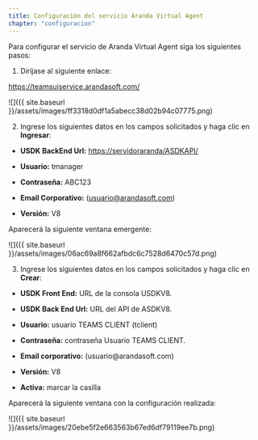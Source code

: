 ```yaml
---
title: Configuración del servicio Aranda Virtual Agent
chapter: "configuracion"
---
```


Para configurar el servicio de Aranda Virtual Agent siga los siguientes pasos:

1.   Diríjase al siguiente enlace:

<https://teamsuiservice.arandasoft.com/>

![]({{ site.baseurl }}/assets/images/ff3318d0df1a5abecc38d02b94c07775.png)

2.  Ingrese los siguientes datos en los campos solicitados y haga clic en **Ingresar**:

-   **USDK BackEnd Url:** <https://servidoraranda/ASDKAPI/>

-   **Usuario:** tmanager

-   **Contraseña:** ABC123

-   **Email Corporativo:** (usuario@arandasoft.com)

-   **Versión:** V8

Aparecerá la siguiente ventana emergente:

![]({{ site.baseurl }}/assets/images/06ac69a8f662afbdc6c7528d6470c57d.png)

3.  Ingrese los siguientes datos en los campos solicitados y haga clic en **Crear**:

-   **USDK Front End:** URL de la consola USDKV8.

-   **USDK Back End Url:** URL del API de ASDKV8.

-   **Usuario:** usuario TEAMS CLIENT (tclient)

-   **Contraseña:** contraseña Usuario TEAMS CLIENT.

-   **Email corporativo:** (usuario\@arandasoft.com)

-   **Versión:** V8

-   **Activa:** marcar la casilla

Aparecerá la siguiente ventana con la configuración realizada:

![]({{ site.baseurl }}/assets/images/20ebe5f2e663563b67ed6df79119ee7b.png)
